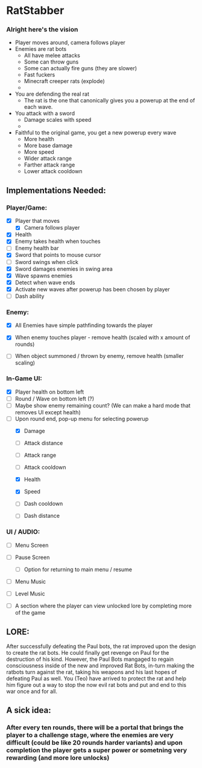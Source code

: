 # RatStabber

### Alright here's the vision

- Player moves around, camera follows player
- Enemies are rat bots
    - All have melee attacks
    - Some can throw guns
    - Some can actually fire guns (they are slower)
    - Fast fuckers
    - Minecraft creeper rats (explode)
    - 
- You are defending the real rat
    - The rat is the one that canonically gives you a powerup at the end of each wave.
- You attack with a sword
    - Damage scales with speed
    - 
- Faithful to the original game, you get a new powerup every wave
    - More health
    - More base damage
    - More speed
    - Wider attack range
    - Farther attack range
    - Lower attack cooldown 



## Implementations Needed:

### Player/Game:
- [x] Player that moves
    - [x] Camera follows player
- [x] Health
- [x] Enemy takes health when touches
- [ ] Enemy health bar
- [x] Sword that points to mouse cursor
- [ ] Sword swings when click
- [x] Sword damages enemies in swing area
- [x] Wave spawns enemies
- [x] Detect when wave ends
- [x] Activate new waves after powerup has been chosen by player
- [ ] Dash ability

### Enemy:
- [x] All Enemies have simple pathfinding towards the player
- [x] When enemy touches player - remove health (scaled with x amount of rounds)
- [ ] When object summoned / thrown by enemy, remove health (smaller scaling)



### In-Game UI:
- [x] Player health on bottom left
- [ ] Round / Wave on bottom left (?)
- [ ] Maybe show enemy remaining count? (We can make a hard mode that removes UI except health)
- [ ] Upon round end, pop-up menu for selecting powerup
    - [x] Damage
    - [ ] Attack distance
    - [ ] Attack range
    - [ ] Attack cooldown
    - [x] Health
    - [x] Speed
    - [ ] Dash cooldown
    - [ ] Dash distance


### UI / AUDIO:
- [ ] Menu Screen
- [ ] Pause Screen
    - [ ] Option for returning to main menu / resume
- [ ] Menu Music
- [ ] Level Music
- [ ] A section where the player can view unlocked lore by completing more of the game

      

## LORE:
After successfully defeating the Paul bots, the rat improved upon the design to create the rat bots. He could finally get revenge on Paul for the destruction of his kind. However, the Paul Bots mangaged to regain consciousness inside of the new and improved Rat Bots, in-turn making the ratbots turn against the rat, taking his weapons and his last hopes of defeating Paul as well. You (Teo) have arrived to protect the rat and help him figure out a way to stop the now evil rat bots and put and end to this war once and for all.





## A sick idea:
### After every ten rounds, there will be a portal that brings the player to a challenge stage, where the enemies are very difficult (could be like 20 rounds harder variants) and upon completion the player gets a super power or sometning very rewarding (and more lore unlocks)
